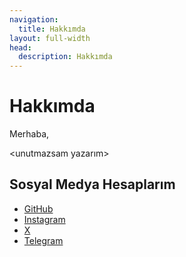 ```yaml
---
navigation:
  title: Hakkımda
layout: full-width
head:
  description: Hakkımda
---
```


# Hakkımda

Merhaba,

\<unutmazsam yazarım>

## Sosyal Medya Hesaplarım

- [GitHub](https://github.com/mamiiblt)
- [Instagram](https://instagram.com/mamiiblt)
- [X](https://x.com/mamiiblt)
- [Telegram](https://t.me/mamiiblt_era)
